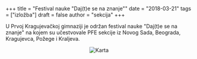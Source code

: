 +++
title = "Festival nauke \"Daj(t)e se na znanje\""
date = "2018-03-21"
tags = ["izložba"]
draft = false
author = "sekcija"
+++

U Prvoj Kragujevačkoj gimnaziji je održan festival nauke "Daj(t)e se na znanje" na kojem su učestvovale PFE sekcije iz Novog Sada, Beograda, Kragujevca, Požege i Kraljeva.

<center>

  ![Karta](/images/dajte-se-na-znanje-2018/zajednicka_slika.jpg)

</center>